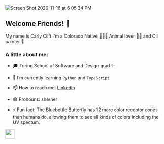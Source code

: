 ![Screen Shot 2020-11-16 at 6 05 34 PM](https://user-images.githubusercontent.com/61163743/99327160-8c2c7180-2836-11eb-8c12-4b8211d8e449.png)

## Welcome Friends! 👋

My name is Carly Clift I'm a Colorado Native 🌲🍂🌺   Animal lover 🐹🐶   and Oil painter 🎨 

### A little about me:
- 🎓 Turing School of Software and Design grad ✨
- 🌱 I’m currently learning `Python` and `TypeScript`
- 📫 How to reach me: [LinkedIn](https://www.linkedin.com/in/carlyclift/)
- 😄 Pronouns: she/her


- ⚡ Fun fact: The Bluebottle Butterfly has 12 more color receptor cones than humans do, allowing them to see all kinds of colors including the UV spectum. 

<img src="https://raw.githubusercontent.com/<OWNER>/<OWNER>/master/<GIF_NAME>.gif" width="30px">
